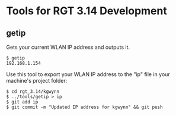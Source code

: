 # Tools for RGT 3.14 Development

## getip
Gets your current WLAN IP address and outputs it.
```
$ getip
192.168.1.154
```

Use this tool to export your WLAN IP address to the "ip" file in your machine's project folder:
```
$ cd rgt_3.14/kgwynn
$ ../tools/getip > ip
$ git add ip
$ git commit -m "Updated IP address for kgwynn" && git push
```

